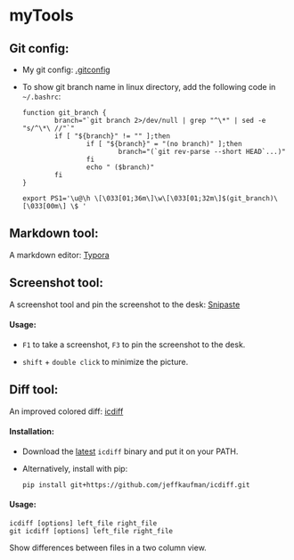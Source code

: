 # myTools



## Git config:

- My git config: [.gitconfig](.gitconfig)

- To show git branch name in linux directory, add the following code in `~/.bashrc`:

  ```shell
  function git_branch {
          branch="`git branch 2>/dev/null | grep "^\*" | sed -e "s/^\*\ //"`"
          if [ "${branch}" != "" ];then
                  if [ "${branch}" = "(no branch)" ];then
                          branch="(`git rev-parse --short HEAD`...)"
                  fi
                  echo " ($branch)"
          fi
  }
  
  export PS1='\u@\h \[\033[01;36m\]\w\[\033[01;32m\]$(git_branch)\[\033[00m\] \$ '
  ```



## Markdown tool:

A markdown editor: [Typora](https://www.typora.io/)



## Screenshot tool:

A screenshot tool and pin the screenshot to the desk: [Snipaste](https://zh.snipaste.com/)

#### Usage:

- `F1` to take a screenshot, `F3` to pin the screenshot to the desk.

- `shift` + `double click` to minimize the picture.



## Diff tool:

An improved colored diff: [icdiff](https://github.com/jeffkaufman/icdiff)

#### Installation: 

- Download the [latest](https://github.com/jeffkaufman/icdiff/releases) `icdiff` binary and put it on your PATH.

- Alternatively, install with pip:

  ```shell
  pip install git+https://github.com/jeffkaufman/icdiff.git
  ```

#### Usage:

````shell
icdiff [options] left_file right_file
git icdiff [options] left_file right_file
````

Show differences between files in a two column view.